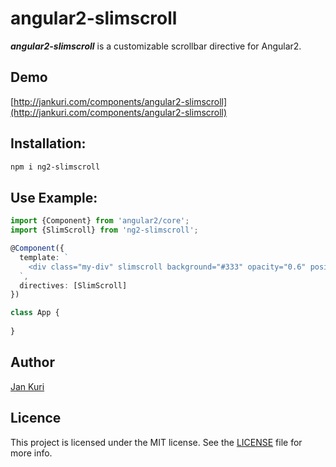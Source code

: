 # angular2-slimscroll

***angular2-slimscroll*** is a customizable scrollbar directive for Angular2.

## Demo

[http://jankuri.com/components/angular2-slimscroll](http://jankuri.com/components/angular2-slimscroll)

## Installation: 

```bash
npm i ng2-slimscroll
```

## Use Example:

```ts
import {Component} from 'angular2/core';
import {SlimScroll} from 'ng2-slimscroll';

@Component({
  template: `
    <div class="my-div" slimscroll background="#333" opacity="0.6" position="right" width="7px"></div>
  `,
  directives: [SlimScroll]
})

class App {
   
}
```

## Author

[Jan Kuri](http://www.jankuri.com)

## Licence

This project is licensed under the MIT license. See the [LICENSE](LICENSE) file for more info.
